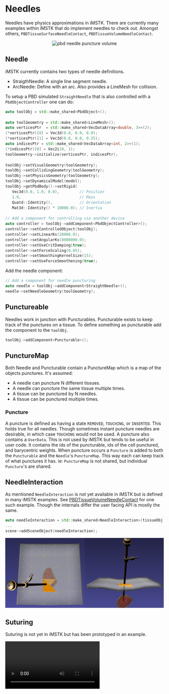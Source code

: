 # Needles

Needles have physics approximations in iMSTK. There are currently many examples within iMSTK that do implement needles to check out. Amongst others, `PBDTissueSurfaceNeedleContact`, `PBDTissueVolumeNeedleContact`.

<p align="center">
  <img src="media/needleTissue.gif" alt="pbd needle puncture volume"/>
</p>

## Needle

iMSTK currently contains two types of needle definitions.
 - StraigthNeedle: A single line segment needle.
 - ArcNeedle: Define with an arc. Also provides a LineMesh for collision.

 To setup a PBD simulated `StraightNeedle` that is also controlled with a `PbdObjectController` one can do:

 ```cpp
 auto toolObj = std::make_shared<PbdObject>();

auto toolGeometry = std::make_shared<LineMesh>();
auto verticesPtr  = std::make_shared<VecDataArray<double, 3>>(2);
(*verticesPtr)[0] = Vec3d(0.0, 0.0, 0.0);
(*verticesPtr)[1] = Vec3d(0.0, 0.0, 0.25);
auto indicesPtr = std::make_shared<VecDataArray<int, 2>>(1);
(*indicesPtr)[0] = Vec2i(0, 1);
toolGeometry->initialize(verticesPtr, indicesPtr);

toolObj->setVisualGeometry(toolGeometry);
toolObj->setCollidingGeometry(toolGeometry);
toolObj->setPhysicsGeometry(toolGeometry);
toolObj->setDynamicalModel(model);
toolObj->getPbdBody()->setRigid(
    Vec3d(0.0, 1.0, 0.0),         // Position
    1.0,                          // Mass
    Quatd::Identity(),            // Orientation
    Mat3d::Identity() * 10000.0); // Inertia

// Add a component for controlling via another device
auto controller = toolObj->addComponent<PbdObjectController>();
controller->setControlledObject(toolObj);
controller->setLinearKs(20000.0);
controller->setAngularKs(8000000.0);
controller->setUseCritDamping(true);
controller->setForceScaling(0.05);
controller->setSmoothingKernelSize(15);
controller->setUseForceSmoothening(true);
 ```

Add the needle component:

```cpp
// Add a component for needle puncturing
auto needle = toolObj->addComponent<StraightNeedle>();
needle->setNeedleGeometry(toolGeometry);
```

## Punctureable

Needles work in junction with Puncturables. Puncturable exists to keep track of the punctures on a tissue. To define something as puncturable add the component to the `toolObj`.

```cpp
toolObj->addComponent<Puncturable>();
```

## PunctureMap

Both Needle and Puncturable contain a PunctureMap which is a map of the objects punctures. It's assumed:
 - A needle can puncture N different tissues.
 - A needle can puncture the same tissue multiple times.
 - A tissue can be punctured by N needles.
 - A tissue can be punctured multiple times.

### Puncture

A puncture is defined as having a state `REMOVED`, `TOUCHING`, or `INSERTED`. This holds true for all needles. Though sometimes instant puncture needles are desirable, in which case `TOUCHING` would not be used. A puncture also contains a `UserData`. This is not used by iMSTK but tends to be useful in user code. It contains the ids of the puncturable, ids of the cell punctured, and barycentric weights. When puncture occurs a `Puncture` is added to both the `Puncturable` and the `Needle`'s `PunctureMap`. This way each can keep track of what punctures it has. ie: `PunctureMap` is not shared, but individual `Puncture`'s are shared.

## NeedleInteraction

As mentioned `NeedleInteraction` is not yet available in iMSTK but is defined in many iMSTK examples. See [PBDTissueVolumeNeedleContact](Examples/PBDTissueVolumeNeedleContact.md) for one such example. Though the internals differ the user facing API is mostly the same.

```cpp
auto needleInteraction = std::make_shared<NeedleInteraction>(tissueObj, needleToolObj);
...
scene->addSceneObject(needleInteraction);
```

<p align="center">
  <img src="media/needles.png" alt="pbd needle puncture volume"/>
</p>

## Suturing

Suturing is not yet in iMSTK but has been prototyped in an example.

![type:video](./media/pbdSuturing.mp4)